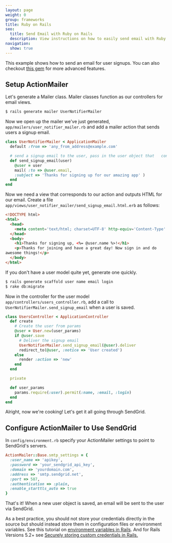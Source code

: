 ```yaml
---
layout: page
weight: 0
group: frameworks
title: Ruby on Rails
seo:
  title: Send Email with Ruby on Rails
  description: View instructions on how to easily send email with Ruby on Rails using SendGrid, by setting up setting up ActionMailer or using a gem.
navigation:
  show: true
---
```

  
This example shows how to send an email for user signups. You can also checkout <a href='https://github.com/sendgrid/sendgrid-ruby'>this gem</a> for more advanced features.

## Setup ActionMailer

Let's generate a Mailer class. Mailer classes function as our
controllers for email views.

``` bash
$ rails generate mailer UserNotifierMailer
```

Now we open up the mailer we've just generated, `app/mailers/user_notifier_mailer.rb` and add a mailer action that sends users a signup email.

``` ruby
class UserNotifierMailer < ApplicationMailer
  default :from => 'any_from_address@example.com'

  # send a signup email to the user, pass in the user object that   contains the user's email address
  def send_signup_email(user)
    @user = user
    mail( :to => @user.email,
    :subject => 'Thanks for signing up for our amazing app' )
  end
end
```

Now we need a view that corresponds to our action and outputs HTML for our email. Create a file `app/views/user_notifier_mailer/send_signup_email.html.erb` as follows:

``` html
<!DOCTYPE html>
<html>
  <head>
    <meta content='text/html; charset=UTF-8' http-equiv='Content-Type' />
  </head>
  <body>
    <h1>Thanks for signing up, <%= @user.name %>!</h1>
    <p>Thanks for joining and have a great day! Now sign in and do
awesome things!</p>
  </body>
</html>
```

If you don't have a user model quite yet, generate one quickly.

``` bash
$ rails generate scaffold user name email login
$ rake db:migrate
```

Now in the controller for the user model `app/controllers/users_controller.rb`, add a call to `UserNotifierMailer.send_signup_email` when a user is saved.

``` ruby
class UsersController < ApplicationController
  def create
    # Create the user from params
    @user = User.new(user_params)
    if @user.save
      # Deliver the signup email
      UserNotifierMailer.send_signup_email(@user).deliver
      redirect_to(@user, :notice => 'User created')
    else
      render :action => 'new'
    end
  end

  private

  def user_params
    params.require(:user).permit(:name, :email, :login)
  end
end
```

Alright, now we're cooking! Let's get it all going through SendGrid.

## Configure ActionMailer to Use SendGrid

In `config/environment.rb` specify your ActionMailer settings to point to SendGrid's servers.

``` ruby
ActionMailer::Base.smtp_settings = {
  :user_name => 'apikey',
  :password => 'your_sendgrid_api_key',
  :domain => 'yourdomain.com',
  :address => 'smtp.sendgrid.net',
  :port => 587,
  :authentication => :plain,
  :enable_starttls_auto => true
}
```

That's it! When a new user object is saved, an email will be sent to
the user via SendGrid.

<call-out type="warning">

As a best practice, you should not store your credentials directly in
the source but should instead store them in configuration files or
environment variables. See this tutorial on <a
  href='http://railsapps.github.io/rails-environment-variables.html'>environment
  variables in Rails</a>. And for Rails Versions 5.2+ see <a href='https://guides.rubyonrails.org/security.html#custom-credentials'>Securely storing custom credentials in Rails.</a>

</call-out>
